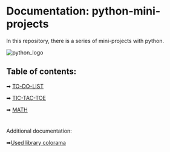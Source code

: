 # Documentation: python-mini-projects
In this repository, there is a series of mini-projects with python.

![python_logo](https://logos-world.net/wp-content/uploads/2021/10/Python-Logo.png)

## Table of contents:

➡ [TO-DO-LIST](https://github.com/GeorgiDN/python-mini-projects/tree/main/TO_DO_LIST)


➡ [TIC-TAC-TOE](https://github.com/GeorgiDN/python-mini-projects/tree/main/TIC_TAC_TOE)

➡ [MATH](https://github.com/GeorgiDN/python-mini-projects/tree/main/MATH)






 #
 Additional documentation:
 
➡[Used library colorama](https://pypi.org/project/colorama/)
